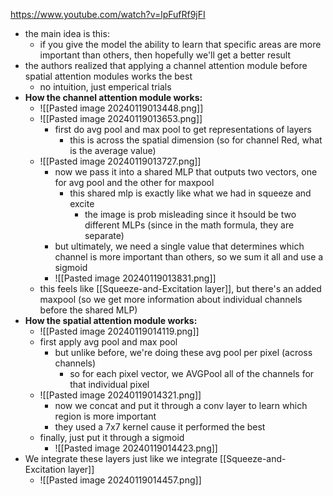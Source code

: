 
https://www.youtube.com/watch?v=lpFufRf9jFI
- the main idea is this:
	- if you give the model the ability to learn that specific areas are more important than others, then hopefully we'll get a better result
- the authors realized that applying a channel attention module before spatial attention modules works the best
	- no intuition, just emperical trials
- **How the channel attention module works:**
	- ![[Pasted image 20240119013448.png]]
	- ![[Pasted image 20240119013653.png]]
		- first do avg pool and max pool to get representations of layers
			- this is across the spatial dimension (so for channel Red, what is the average value)
	- ![[Pasted image 20240119013727.png]]
		- now we pass it into a shared MLP that outputs two vectors, one for avg pool and the other for maxpool
			- this shared mlp is exactly like what we had in squeeze and excite
				- the image is prob misleading since it hsould be two different MLPs (since in the math formula, they are separate)
		- but ultimately, we need a single value that determines which channel is more important than others, so we sum it all and use a sigmoid 
		- ![[Pasted image 20240119013831.png]]
	- this feels like [[Squeeze-and-Excitation layer]], but there's an added maxpool (so we get more information about individual channels before the shared MLP)
-  **How the spatial attention module works:**
	- ![[Pasted image 20240119014119.png]]
	- first apply avg pool and max pool
		- but unlike before, we're doing these avg pool per pixel (across channels)
			- so for each pixel vector, we AVGPool all of the channels for that individual pixel
	- ![[Pasted image 20240119014321.png]]
		- now we concat and put it through a conv layer to learn which region is more important
		- they used a 7x7 kernel cause it performed the best
	- finally, just put it through a sigmoid
		- ![[Pasted image 20240119014423.png]]
- We integrate these layers just like we integrate [[Squeeze-and-Excitation layer]]
	- ![[Pasted image 20240119014457.png]]
